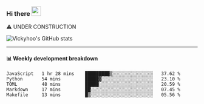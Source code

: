 ### Hi there <a href="https://www.gautamkrishnar.com/"><img src="https://media.giphy.com/media/hvRJCLFzcasrR4ia7z/giphy.gif" width="25px"></a>
⚠️ UNDER CONSTRUCTION

![Vickyhoo's GitHub stats](https://github-readme-stats.vercel.app/api?username=vickyhoo&theme=react&show_icons=true)

---

#### :bar_chart: Weekly development breakdown

<!--START_SECTION:waka-->
```text
JavaScript   1 hr 28 mins    █████████▒░░░░░░░░░░░░░░░   37.62 % 
Python       54 mins         █████▓░░░░░░░░░░░░░░░░░░░   23.10 % 
TOML         48 mins         █████░░░░░░░░░░░░░░░░░░░░   20.59 % 
Markdown     17 mins         ██░░░░░░░░░░░░░░░░░░░░░░░   07.45 % 
Makefile     13 mins         █▒░░░░░░░░░░░░░░░░░░░░░░░   05.56 % 
```
<!--END_SECTION:waka-->


<!--
**vickyhoo/vickyhoo** is a ✨ _special_ ✨ repository because its `README.md` (this file) appears on your GitHub profile.

Here are some ideas to get you started:

- 🔭 I’m currently working on ...
- 🌱 I’m currently learning ...
- 👯 I’m looking to collaborate on ...
- 🤔 I’m looking for help with ...
- 💬 Ask me about ...
- 📫 How to reach me: ...
- 😄 Pronouns: ...
- ⚡ Fun fact: ...
-->
